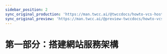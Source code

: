 ```yaml
---
sidebar_position: 2
sync_original_production: 'https://man.twcc.ai/@twccdocs/howto-vcs-host-secure-multi-web-one-instance-1-en' 
sync_original_preview: 'https://man.twcc.ai/@preview-twccdocs/howto-vcs-host-secure-multi-web-one-instance-1-en'
---
```



# 第一部分：搭建網站服務架構